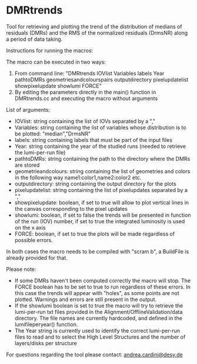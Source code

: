# DMRtrends
Tool for retrieving and plotting the trend of the distribution of medians of residuals (DMRs) and the RMS of the normalized residuals (DrmsNR) along a period of data taking.

Instructions for running the macros:

The macro can be executed in two ways:

1) From command line: "DMRtrends IOVlist Variables labels Year pathtoDMRs geometriesandcolourspairs outputdirectory pixelupdatelist showpixelupdate showlumi FORCE"
2) By editing the parameters directly in the main() function in DMRtrends.cc and executing the macro without arguments

List of arguments:
- IOVlist:                 string containing the list of IOVs separated by a ","
- Variables:               string containing the list of variables whose distribution is to be plotted: "median","DrmsNR"
- labels:                  string containing labels that must be part of the input files
- Year:                    string containing the year of the studied runs (needed to retrieve the lumi-per-run file)
- pathtoDMRs:              string containing the path to the directory where the DMRs are stored
- geometrieandcolours:     string containing the list of geometries and colors in the following way name1:color1,name2:color2 etc.
- outputdirectory:         string containing the output directory for the plots
- pixelupdatelist:         string containing the list of pixelupdates separated by a ","
- showpixelupdate:         boolean, if set to true will allow to plot vertical lines in the canvas corresponding to the pixel updates
- showlumi:                boolean, if set to false the trends will be presented in function of the run (IOV) number, if set to true the integrated luminosity is used on the x axis
- FORCE:                   boolean, if set to true the plots will be made regardless of possible errors. 

In both cases the macro needs to be compiled with "scram b", a BuildFile is already provided for that.


Please note:
- If some DMRs haven't been computed correctly the macro will stop. The FORCE boolean has to be set to true to run regardless of these errors. In this case the trends will appear with "holes", as some points are not plotted. Warnings and errors are still present in the output.
- If the showlumi boolean is set to true the macro will try to retrieve the lumi-per-run txt files provided in the Alignment/OfflineValidation/data directory. The file names are currently hardcoded, and defined in the lumifileperyear() function.
- The Year string is currently used to identify the correct lumi-per-run files to read and to select the High Level Structures and the number of layers/disks per structure

For questions regarding the tool please contact: andrea.cardini@desy.de
